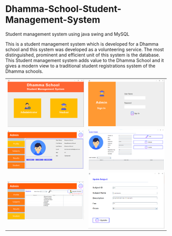 # Dhamma-School-Student-Management-System
Student management system using java swing and MySQL

This is a student management system which is developed for a Dhamma school and this system was developed as a volunteering service. The most distinguished, prominent and efficient unit of this system is the database. This Student management system adds value to the Dhamma School and it gives a modern view to a traditional student registrations system of the Dhamma schools.

<table>
  <tr>
    <td><img src="https://github.com/charindukavishan/Dhamma-School-Student-Management-System/blob/master/screenshots/home.png?fit=281%2C90&ssl=1" width="450"></td>
    <td><img src="https://github.com/charindukavishan/Dhamma-School-Student-Management-System/blob/master/screenshots/login.png?fit=281%2C90&ssl=1" width="450"></td>
  </tr>
  <tr>
    <td><img src="https://github.com/charindukavishan/Dhamma-School-Student-Management-System/blob/master/screenshots/admin_profile.png?fit=281%2C90&ssl=1" width="450"></td>
    <td><img src="https://github.com/charindukavishan/Dhamma-School-Student-Management-System/blob/master/screenshots/student.png?fit=281%2C90&ssl=1" width="450"></td>
  </tr>
  <tr>
    <td><img src="https://github.com/charindukavishan/Dhamma-School-Student-Management-System/blob/master/screenshots/sutdents.png?fit=281%2C90&ssl=1" width="450"></td>
    <td><img src="https://github.com/charindukavishan/Dhamma-School-Student-Management-System/blob/master/screenshots/update_subject.png?fit=281%2C90&ssl=1" width="450"></td>
  </tr>
</table>
